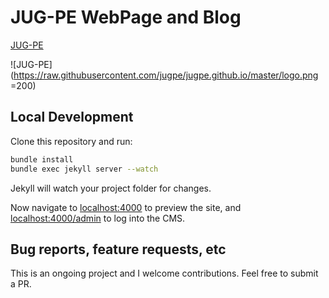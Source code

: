 # JUG-PE WebPage and Blog
[JUG-PE](www.jugpe.com.br)

![JUG-PE](https://raw.githubusercontent.com/jugpe/jugpe.github.io/master/logo.png =200)


## Local Development

Clone this repository and run:

```bash
bundle install
bundle exec jekyll server --watch
```
Jekyll will watch your project folder for changes.

Now navigate to [localhost:4000](http://localhost:4000/) to preview the site, and
[localhost:4000/admin](http://localhost:4000/admin) to log into the CMS.

## Bug reports, feature requests, etc

This is an ongoing project and I welcome contributions. Feel free to submit a PR.
